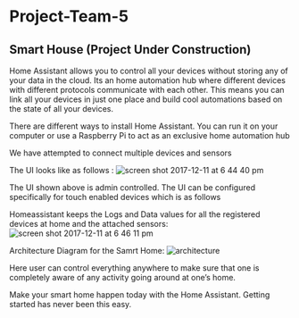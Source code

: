 # Project-Team-5

## Smart House (Project Under Construction)

Home Assistant allows you to control all your devices without storing any of your data in the cloud. Its an home automation hub where different devices with different protocols communicate with each other. This means you can link all your devices in just one place and build cool automations based on the state of all your devices.

There are different ways to install Home Assistant. You can run it on your computer or use a Raspberry Pi to act as an exclusive home automation hub

We have attempted to connect multiple devices and sensors 

The UI looks like as follows :
![screen shot 2017-12-11 at 6 44 40 pm](https://user-images.githubusercontent.com/32425619/33865878-8fd35ed2-dea8-11e7-9406-ff887cf50e53.png)

The UI shown above is admin controlled. The UI can be configured specifically for touch enabled devices which is as follows 

Homeassistant keeps the Logs and Data values for all the registered devices at home and the attached sensors:
![screen shot 2017-12-11 at 6 46 11 pm](https://user-images.githubusercontent.com/32425619/33865463-b4c5e55e-dea6-11e7-833b-1c9ecea96325.png)

Architecture Diagram for the Samrt Home:
![architecture](https://user-images.githubusercontent.com/32425619/33865056-ce0b5640-dea4-11e7-8f9b-0f9b34b82080.png)

Here user can control everything anywhere to make sure that one is completely aware of any activity going around at one’s home.

Make your smart home happen today with the Home Assistant. Getting started has never been this easy.
